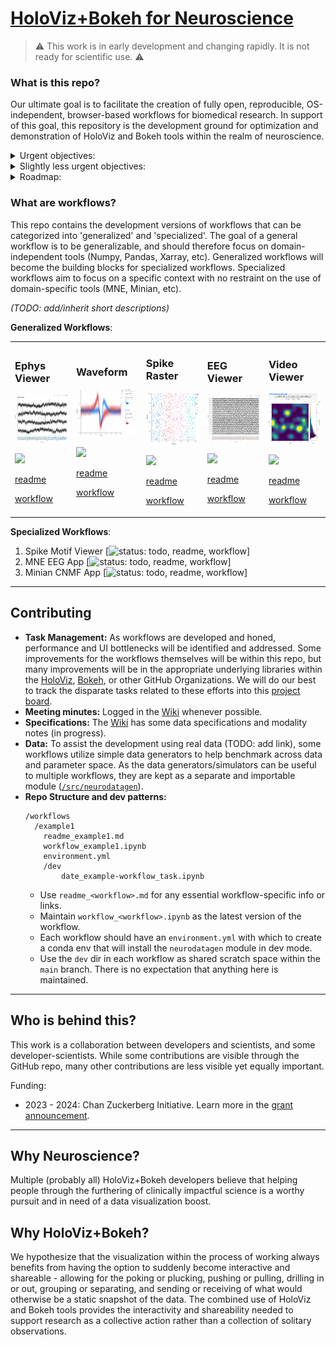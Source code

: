 # [HoloViz+Bokeh for Neuroscience](https://github.com/holoviz-topics/neuro)

> :warning: This work is in early development and changing rapidly. It is not ready for scientific use. :warning:

### What is this repo?

Our ultimate goal is to facilitate the creation of fully open, reproducible, OS-independent, browser-based workflows for biomedical research. In support of this goal, this repository is the development ground for optimization and demonstration of HoloViz and Bokeh tools within the realm of neuroscience.

<details>
<summary> Urgent objectives: </summary>
  
- **Workflow Development:** Host the development of workflows.
- **Code Sharing:** Promote consistency and facilitate sharing of code across different workflows.
- **Collaboration:** Foster collaborative efforts between the HoloViz+Bokeh development teams and scientific collaborators outside these groups. This cross-collaboration aims to effectively tailor the tools to the specific requirements of the neuroscience community.
- **Issue Identification and Resolution:** As part of ongoing development, identify and address any performance or user interface bottlenecks in the workflows to optimize their usage and effectiveness.
- **Benchmarking and Testing Integration:** Host benchmarking work that involves the use of real and simulated data to assess the performance and functionality of the tools under relevant conditions.

</details> 

<details>
<summary> Slightly less urgent objectives: </summary>

- **Improvement and Refinement:** Over time, enhance, improve, and refine the developed workflows based on user feedback and advancements in the field.
- **Dissemination:** Eventually, share workflows with the broader scientific community. It's unclear yet where these all will be showcased, but at least some will go to examples.holoviz.org.
- **Education and Community Building:** Undertake educational and community-building activities such as providing tutorials, workshops, other educational resources to help researchers effectively utilize the developed tools.
- **Host Domain-Specific Package:** It is possible that not all required code for workflows will be accepted or appropriate for integrations into domain-independent HoloViz/Bokeh packages. Therefore, this repo *might* end up hosting code to be packaged as a domain-specific extension. TBD!

</details>

<details>
<summary> Roadmap: </summary>

- At a high-level: TODO
- An incomplete task roadmap is visible on this project board view (TODO)

</details>
  
### What are workflows?

This repo contains the development versions of workflows that can be categorized into 'generalized' and 'specialized'. The goal of a general workflow is to be generalizable, and should therefore focus on domain-independent tools (Numpy, Pandas, Xarray, etc). Generalized workflows will become the building blocks for specialized workflows. Specialized workflows aim to focus on a specific context with no restraint on the use of domain-specific tools (MNE, Minian, etc).

*(TODO: add/inherit short descriptions)*

**Generalized Workflows**:

<table align="center">
  <tr>
  <td>
      <!-- Title -->
      <h3>Ephys Viewer</h3>
      <!-- Thumbnail link to demo -->
      <a href="./workflows/ephys-viewer/workflow_ephys-viewer.ipynb">
        <img src="./workflows/ephys-viewer/assets/230524_ephys-viewer.png" alt="eeg-viewer" width="125"/>
      </a>
      <p>
      <!-- Additional content -->
      <img src="https://img.shields.io/badge/status-in%20progress-orange)"/>
      <p>
      <a href="./workflows/ephys-viewer/readme_ephys-viewer.md">readme</a>
      <p>
      <a href="./workflows/ephys-viewer/workflow_ephys-viewer.ipynb"> workflow</a>
    </td>

  <td>
      <!-- Title -->
      <h3>Waveform</h3>
      <!-- Thumbnail link to demo -->
      <a href="./workflows/waveform/workflow_waveform.ipynb">
        <img src="./workflows/waveform/assets/230524_waveform.png" alt="waveform" width="125"/>
      </a>
      <p>
      <!-- Additional content -->
      <img src="https://img.shields.io/badge/status-in%20progress-orange)"/>
      <p>
      <a href="./workflows/waveform/readme_waveform.md">readme</a>
      <p>
      <a href="./workflows/waveform/workflow_waveform.ipynb"> workflow</a>
    </td>
  <td>
      <!-- Title -->
      <h3>Spike Raster</h3>
      <!-- Thumbnail link to demo -->
      <a href="./workflows/spike-raster/workflow_spike-raster.ipynb">
        <img src="./workflows/spike-raster/assets/230524_spike-raster.png" alt="spike-raster" width="125"/>
      </a>
      <p>
      <!-- Additional content -->
      <img src="https://img.shields.io/badge/status-in%20progress-orange)"/>
      <p>
      <a href="./spike-raster/readme_spike-raster.md">readme</a>
      <p>
      <a href="./spike-raster/workflow_spike-raster.ipynb"> workflow</a>
    </td>
  <!-- </tr>
  <tr> -->
    <td>
      <!-- Title -->
      <h3>EEG Viewer</h3>
      <!-- Thumbnail link to demo -->
      <a href="./workflows/eeg-viewer/workflow_eeg-viewer.ipynb">
        <img src="./workflows/eeg-viewer/assets/230524_eeg-viewer.png" 
        alt="eeg-viewer" width="125"/>
      </a>
      <p>
      <!-- Additional content -->
      <img src="https://img.shields.io/badge/status-in%20progress-orange)"/>
      <p>
      <a href="./workflows/eeg-viewer/readme_eeg-viewer.md">readme</a>
      <p>
      <a href="./workflows/eeg-viewer/workflow_eeg-viewer.ipynb"> workflow</a>
    </td>
    <td>
      <!-- Title -->
      <h3>Video Viewer</h3>
      <!-- Thumbnail link to demo -->
      <a href="./workflows/video-viewer/workflow_video-viewer.ipynb">
        <img src="./workflows/video-viewer/assets/230526_video-viewer.png" alt="video-viewer" width="125"/>
      </a>
      <p>
      <!-- Additional content -->
      <img src="https://img.shields.io/badge/status-in%20progress-orange)"/>
      <p>
      <a href="./workflows/video-viewer/readme_video-viewer.md">readme</a>
      <p>
      <a href="./workflows/video-viewer/workflow_video-viewer.ipynb"> workflow</a>
    </td>
  </tr>
</table>

**Specialized Workflows**:

1. Spike Motif Viewer [![status: todo](https://img.shields.io/badge/status-todo-purple), readme, workflow]
2. MNE EEG App [![status: todo](https://img.shields.io/badge/status-todo-purple), readme, workflow]
3. Minian CNMF App [![status: todo](https://img.shields.io/badge/status-todo-purple), readme, workflow]

---
## Contributing

- **Task Management:** As workflows are developed and honed, performance and UI bottlenecks will be identified and addressed. Some improvements for the workflows themselves will be within this repo, but many improvements will be in the appropriate underlying libraries within the [HoloViz](https://github.com/holoviz/), [Bokeh](https://github.com/bokeh), or other GitHub Organizations. We will do our best to track the disparate tasks related to these efforts into this [project board](https://github.com/orgs/holoviz-topics/projects/1).
- **Meeting minutes:** Logged in the [Wiki](https://github.com/holoviz-topics/neuro/wiki) whenever possible.
- **Specifications:** The [Wiki](https://github.com/holoviz-topics/neuro/wiki) has some data specifications and modality notes (in progress).
- **Data:** To assist the development using real data (TODO: add link), some workflows utilize simple data generators to help benchmark across data and parameter space. As the data generators/simulators can be useful to multiple workflows, they are kept as a separate and importable module ([`/src/neurodatagen`](./src/neurodatagen)).
- **Repo Structure and dev patterns:** 
    ```
    /workflows
      /example1
        readme_example1.md
        workflow_example1.ipynb
        environment.yml
        /dev
            date_example-workflow_task.ipynb
    ```
  - Use `readme_<workflow>.md` for any essential workflow-specific info or links.
  - Maintain `workflow_<workflow>.ipynb` as the latest version of the workflow.
  - Each workflow should have an `environment.yml` with which to create a conda env that will install the `neurodatagen` module in dev mode.
  - Use the `dev` dir in each workflow as shared scratch space within the `main` branch. There is no expectation that anything here is maintained.

---
## Who is behind this?

This work is a collaboration between developers and scientists, and some developer-scientists. While some contributions are visible through the GitHub repo, many other contributions are less visible yet equally important.

Funding:
- 2023 - 2024: Chan Zuckerberg Initiative. Learn more in the [grant announcement](https://blog.bokeh.org/announcing-czi-funding-for-bokeh-for-bioscience-5f74426c011a).

---

## Why Neuroscience?

Multiple (probably all) HoloViz+Bokeh developers believe that helping people through the furthering of clinically impactful science is a worthy pursuit and in need of a data visualization boost.

## Why HoloViz+Bokeh?

We hypothesize that the visualization within the process of working always benefits from having the option to suddenly become interactive and shareable - allowing for the poking or plucking, pushing or pulling, drilling in or out, grouping or separating, and sending or receiving of what would otherwise be a static snapshot of the data. The combined use of HoloViz and Bokeh tools provides the interactivity and shareability needed to support research as a collective action rather than a collection of solitary observations.

